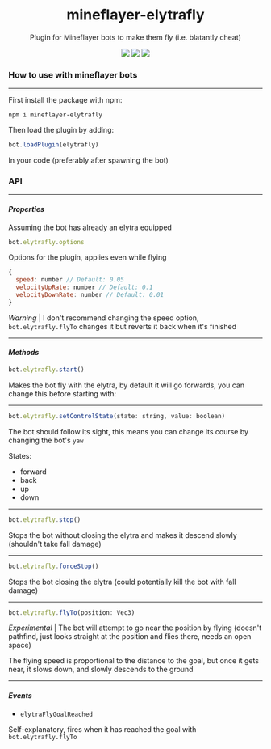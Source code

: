 <h1 align="center">mineflayer-elytrafly</h1>
<p align="center">Plugin for Mineflayer bots to make them fly (i.e. blatantly cheat)</p>

<p align="center">
  <a href="https://github.com/amoraschi/mineflayer-elytrafly" target="_blank"><img src="https://img.shields.io/github/repo-size/amoraschi/mineflayer-elytrafly?style=for-the-badge&logo=github" /></a>
  <a href="https://www.npmjs.com/package/mineflayer-elytrafly" target="_blank"><img src="https://img.shields.io/npm/v/mineflayer-elytrafly?style=for-the-badge&logo=npm" /></a>
  <a href="https://github.com/ESKYoung/shields-io-visitor-counter"><img src="https://shields-io-visitor-counter.herokuapp.com/badge?page=mineflayer-elytrafly&style=for-the-badge&color=brightgreen" /></a>
</p>

<h3>How to use with mineflayer bots</h3>

---

First install the package with npm:

```
npm i mineflayer-elytrafly
```

Then load the plugin by adding:

```js
bot.loadPlugin(elytrafly)
```

In your code (preferably after spawning the bot)

<h3>API</h3>

---

<h4><i>Properties</i></h4>

Assuming the bot has already an elytra equipped

```js
bot.elytrafly.options
```

Options for the plugin, applies even while flying

```js
{
  speed: number // Default: 0.05
  velocityUpRate: number // Default: 0.1
  velocityDownRate: number // Default: 0.01
}
```

*Warning* | I don't recommend changing the speed option, `bot.elytrafly.flyTo` changes it but reverts it back when it's finished

---

<h4><i>Methods</i></h4>

```js
bot.elytrafly.start()
```

Makes the bot fly with the elytra, by default it will go forwards, you can change this before starting with:

---

```js
bot.elytrafly.setControlState(state: string, value: boolean)
```

The bot should follow its sight, this means you can change its course by changing the bot's `yaw`

States:

- forward
- back
- up
- down

---

```js
bot.elytrafly.stop()
```

Stops the bot without closing the elytra and makes it descend slowly (shouldn't take fall damage)

---

```js
bot.elytrafly.forceStop()
```

Stops the bot closing the elytra (could potentially kill the bot with fall damage)

---

```js
bot.elytrafly.flyTo(position: Vec3)
```

*Experimental* | The bot will attempt to go near the position by flying (doesn't pathfind, just looks straight at the position and flies there, needs an open space)

The flying speed is proportional to the distance to the goal, but once it gets near, it slows down, and slowly descends to the ground

---

<h4><i>Events</i></h4>

- `elytraFlyGoalReached`

Self-explanatory, fires when it has reached the goal with `bot.elytrafly.flyTo`
